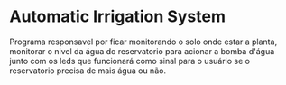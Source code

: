 # Automatic Irrigation System
Programa responsavel por ficar monitorando o solo onde estar a planta, monitorar o nivel da água do reservatorio para acionar a bomba d'água junto com os leds que funcionará como sinal para o usuário se o reservatorio precisa de mais água ou não.
